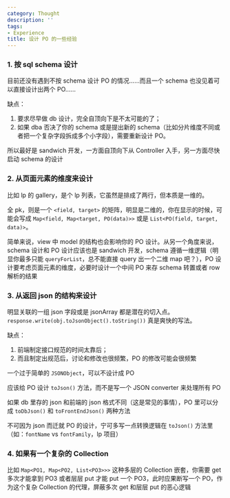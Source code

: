 ```yaml
---
category: Thought
description: ''
tags:
- Experience
title: 设计 PO 的一些经验
---
```


### 1. 按 sql schema 设计

目前还没有遇到不按 schema 设计 PO 的情况……而且一个 schema 也没见着可以直接设计出两个 PO……  

缺点：
	
1. 要求尽早做 db 设计，完全自顶向下是不太可能的了；
2. 如果 dba 否决了你的 schema 或是提出新的 schema（比如分片维度不同或者把一个复杂字段拆成多个小字段），需要重新设计 PO。
	
所以最好是 sandwich 开发，一方面自顶向下从 Controller 入手，另一方面尽快启动 schema 的设计
	
### 2. 从页面元素的维度来设计

比如 lp 的 gallery，是个 lp 列表，它虽然是排成了两行，但本质是一维的。  

全 pk，则是一个 `<field, target>` 的矩阵，明显是二维的，你在显示的时候，可能会写成 `Map<field, Map<target, PO(data)>>` 或是 `List<PO(field, target, data)>`。  

简单来说，view 中 model 的结构也会影响你的 PO 设计。从另一个角度来说，schema 设计和 PO 设计应该也是 sandwich 开发，schema 遵循一维逻辑（明显你最多只能 `queryForList`，总不能直接 query 出一个二维 map 吧？），PO 设计要考虑页面元素的维度，必要时设计一个中间 PO 来存 schema 转置或者 row 解析的结果

### 3. 从返回 json 的结构来设计

明显关联的一组 json 字段或是 jsonArray 都是潜在的切入点。`response.write(obj.toJsonObject().toString())` 真是爽快的写法。  

缺点：

1. 前端制定接口规范的时间太靠后；
2. 而且制定出规范后，讨论和修改也很频繁，PO 的修改可能会很频繁

一个过于简单的 `JSONObject`，可以不设计成 PO  

应该给 PO 设计 `toJson()` 方法，而不是写一个 JSON converter 来处理所有 PO  

如果 db 里存的 json 和前端的 json 格式不同（这是常见的事情），PO 里可以分成 `toDbJson()` 和 `toFrontEndJson()` 两种方法  

不可因为 json 而迁就 PO 的设计，宁可多写一点转换逻辑在 `toJson()` 方法里（如：`fontName` vs `fontFamily`，lp 项目）  

### 4. 如果有一个复杂的 Collection

比如 `Map<PO1, Map<PO2, List<PO3>>>` 这种多层的 Collection 嵌套，你需要 get 多次才能拿到 PO3 或者层层 put 才能 put 一个 PO3，此时应果断写一个 PO，作为这个复杂 Collection 的代理，屏蔽多次 get 和层层 put 的恶心逻辑